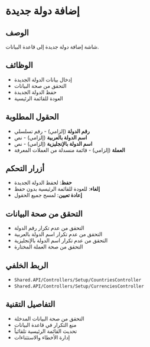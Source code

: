 # إضافة دولة جديدة

## الوصف
شاشة إضافة دولة جديدة إلى قاعدة البيانات.

## الوظائف
- إدخال بيانات الدولة الجديدة
- التحقق من صحة البيانات
- حفظ الدولة الجديدة
- العودة للقائمة الرئيسية

## الحقول المطلوبة
- **رقم الدولة** (إلزامي) - رقم تسلسلي
- **اسم الدولة بالعربية** (إلزامي) - نص
- **اسم الدولة بالإنجليزية** (إلزامي) - نص
- **العملة** (إلزامي) - قائمة منسدلة من العملات المعرفة

## أزرار التحكم
- **حفظ**: لحفظ الدولة الجديدة
- **إلغاء**: للعودة للقائمة الرئيسية بدون حفظ
- **إعادة تعيين**: لمسح جميع الحقول

## التحقق من صحة البيانات
- التحقق من عدم تكرار رقم الدولة
- التحقق من عدم تكرار اسم الدولة بالعربية
- التحقق من عدم تكرار اسم الدولة بالإنجليزية
- التحقق من صحة العملة المختارة

## الربط الخلفي
- `Shared.API/Controllers/Setup/CountriesController`
- `Shared.API/Controllers/Setup/CurrenciesController`

## التفاصيل التقنية
- التحقق من صحة البيانات المدخلة
- منع التكرار في قاعدة البيانات
- تحديث القائمة الرئيسية تلقائياً
- إدارة الأخطاء والاستثناءات
